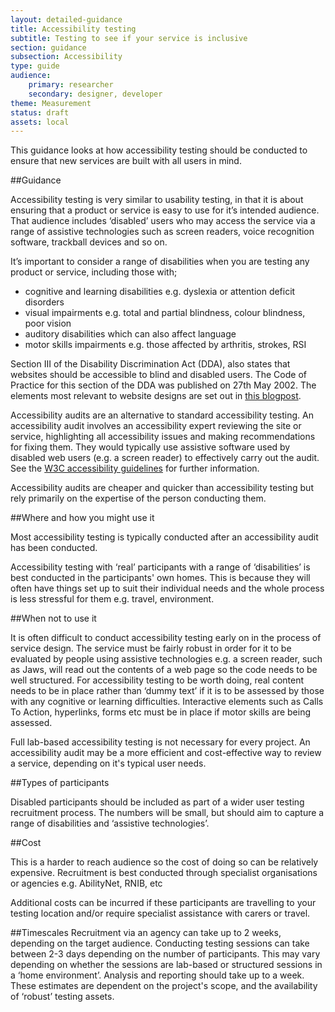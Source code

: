 ```yaml
---
layout: detailed-guidance
title: Accessibility testing
subtitle: Testing to see if your service is inclusive
section: guidance
subsection: Accessibility 
type: guide
audience: 
    primary: researcher
    secondary: designer, developer
theme: Measurement
status: draft
assets: local
---
```


This guidance looks at how accessibility testing should be conducted to ensure that new services are built with all users in mind.

##Guidance

Accessibility testing is very similar to usability testing, in that it is about ensuring that a product or service is easy to use for it’s intended audience. That audience includes ‘disabled’ users who may access the service via a range of assistive technologies such as screen readers, voice recognition software, trackball devices and so on.

It’s important to consider a range of disabilities when you are testing any product or service, including those with;

* cognitive and learning disabilities e.g. dyslexia or attention deficit disorders
* visual impairments e.g. total and partial blindness, colour blindness, poor vision 
* auditory disabilities which can also affect language 
* motor skills impairments e.g. those affected by arthritis, strokes, RSI

Section III of the Disability Discrimination Act (DDA), also states that websites should be accessible to blind and disabled users. The Code of Practice for this section of the DDA was published on 27th May 2002. The elements most relevant to website designs are set out in [this blogpost](http://www.webcredible.co.uk/user-friendly-resources/web-accessibility/uk-website-legal-requirements.shtml).

Accessibility audits are an alternative to standard accessibility testing. An accessibility audit involves an accessibility expert reviewing the site or service, highlighting all accessibility issues and making recommendations for fixing them. They would typically use assistive software used by disabled web users (e.g. a screen reader) to effectively carry out the audit. See the [W3C accessibility guidelines](http://www.w3.org/TR/WCAG/) for further information.

Accessibility audits are cheaper and quicker than accessibility testing but rely primarily on the expertise of the person conducting them.


##Where and how you might use it

Most accessibility testing is typically conducted after an accessibility audit has been conducted.

Accessibility testing with ‘real’ participants with a range of ‘disabilities’ is best conducted in the participants' own homes. This is because they will often have things set up to suit their individual needs and the whole process is less stressful for them e.g. travel, environment.

##When not to use it

It is often difficult to conduct accessibility testing early on in the process of service design. The service must be fairly robust in order for it to be evaluated by people using assistive technologies e.g. a screen reader, such as Jaws, will read out the contents of a web page so the code needs to be well structured. For accessibility testing to be worth doing, real content needs to be in place rather than ‘dummy text’ if it is to be assessed by those with any cognitive or learning difficulties. Interactive elements such as Calls To Action, hyperlinks, forms etc must be in place if motor skills are being assessed.

Full lab-based accessibility testing is not necessary for every project. An accessibility audit may be a more efficient and cost-effective way to review a service, depending on it's typical user needs.

##Types of participants

Disabled participants should be included as part of a wider user testing recruitment process. The numbers will be small, but should aim to capture a range of disabilities and ‘assistive technologies’.  

##Cost

This is a harder to reach audience so the cost of doing so can be relatively expensive. Recruitment is best conducted through specialist organisations or agencies e.g. AbilityNet, RNIB, etc

Additional costs can be incurred if these participants are travelling to your testing location and/or require specialist assistance with carers or travel.

##Timescales
Recruitment via an agency can take up to 2 weeks, depending on the target audience. 
Conducting testing sessions can take between 2-3 days depending on the number of participants. This may vary depending on whether the sessions are lab-based or structured sessions in a ‘home environment’. Analysis and reporting should take up to a week.
These estimates are dependent on the project's scope, and the availability of ‘robust’ testing assets.
